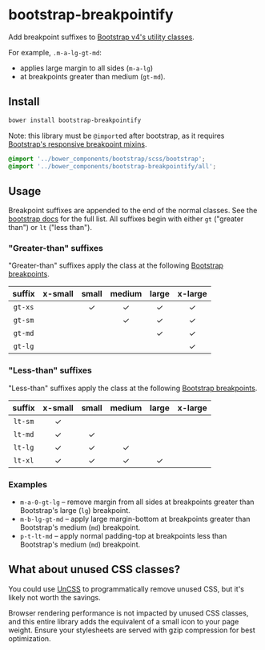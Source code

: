 # bootstrap-breakpointify
Add breakpoint suffixes to [Bootstrap v4's utility classes][utils].

For example, `.m-a-lg-gt-md`:
- applies large margin to all sides (`m-a-lg`)
- at breakpoints greater than medium (`gt-md`).

## Install

```bash
bower install bootstrap-breakpointify
```

Note: this library must be `@import`ed after bootstrap, as it requires [Bootstrap's responsive breakpoint mixins][mixins].

```scss
@import '../bower_components/bootstrap/scss/bootstrap';
@import '../bower_components/bootstrap-breakpointify/all';
```

## Usage
Breakpoint suffixes are appended to the end of the normal classes. See the [bootstrap docs][utils] for the full list. All suffixes begin with either `gt` ("greater than") or `lt` ("less than").

### "Greater-than" suffixes
"Greater-than" suffixes apply the class at the following [Bootstrap breakpoints][mixins].

suffix  | x-small | small | medium | large | x-large
:-----: | :-----: | :---: | :----: | :---: | :-----:
`gt-xs` |         | ✓     | ✓      | ✓     | ✓
`gt-sm` |         |       | ✓      | ✓     | ✓
`gt-md` |         |       |        | ✓     | ✓
`gt-lg` |         |       |        |       | ✓

### "Less-than" suffixes
"Less-than" suffixes apply the class at the following [Bootstrap breakpoints][mixins].

suffix  | x-small | small | medium | large | x-large
:-----: | :-----: | :---: | :----: | :---: | :-----:
`lt-sm` | ✓       |       |        |       |
`lt-md` | ✓       | ✓     |        |       |
`lt-lg` | ✓       | ✓     | ✓      |       |
`lt-xl` | ✓       | ✓     | ✓      | ✓     |

### Examples
- `m-a-0-gt-lg` – remove margin from all sides at breakpoints greater than Bootstrap's large (`lg`) breakpoint.
- `m-b-lg-gt-md` – apply large margin-bottom at breakpoints greater than Bootstrap's medium (`md`) breakpoint.
- `p-t-lt-md` – apply normal padding-top at breakpoints less than Bootstrap's medium (`md`) breakpoint.

## What about unused CSS classes?
You could use [UnCSS](https://github.com/giakki/uncss) to programmatically remove unused CSS, but it's likely not worth the savings.

Browser rendering performance is not impacted by unused CSS classes, and this entire library adds the equivalent of a small icon to your page weight. Ensure your stylesheets are served with gzip compression for best optimization.

[utils]: http://v4-alpha.getbootstrap.com/components/utilities/#spacing
[mixins]: http://v4-alpha.getbootstrap.com/layout/overview/#responsive-breakpoints
